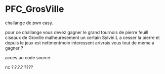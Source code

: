 # PFC_GrosVille

challange de pwn easy.

pour ce challange vous devez gagner le grand tournois de pierre feuill ciseaux de Groville malheuresement un certain Sylvin.L a cesser la pierre et depuis le jeux est nettmentmoin interessent arivrais vous tout de meme a gagner ?

acces au code source.

nc ?.?.?.? ????